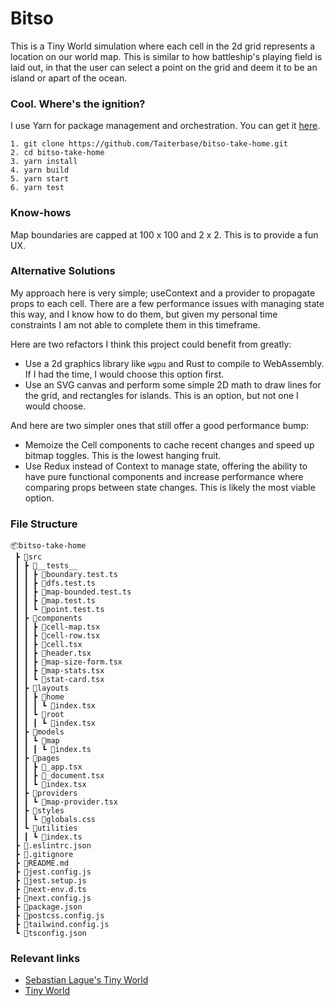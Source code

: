 # Bitso
This is a Tiny World simulation where each cell in the 2d grid represents a location on our world map. This is similar to how battleship's playing field is laid out, in that the user can select a point on the grid and deem it to be an island or apart of the ocean.

### Cool. Where's the ignition?
I use Yarn for package management and orchestration. You can get it [here](https://yarnpkg.com/getting-started/install).

```
1. git clone https://github.com/Taiterbase/bitso-take-home.git
2. cd bitso-take-home
3. yarn install
4. yarn build
5. yarn start
6. yarn test
```

### Know-hows
Map boundaries are capped at 100 x 100 and 2 x 2. This is to provide a fun UX.

### Alternative Solutions
My approach here is very simple; useContext and a provider to propagate props to each cell. There are a few performance issues with managing state this way, and I know how to do them, but given my personal time constraints I am not able to complete them in this timeframe.

Here are two refactors I think this project could benefit from greatly:
* Use a 2d graphics library like `wgpu` and Rust to compile to WebAssembly. If I had the time, I would choose this option first.
* Use an SVG canvas and perform some simple 2D math to draw lines for the grid, and rectangles for islands. This is an option, but not one I would choose.
  
And here are two simpler ones that still offer a good performance bump:
* Memoize the Cell components to cache recent changes and speed up bitmap toggles. This is the lowest hanging fruit.
* Use Redux instead of Context to manage state, offering the ability to have pure functional components and increase performance where comparing props between state changes. This is likely the most viable option.

  
### File Structure
```
📦bitso-take-home
 ┣ 📂src
 ┃ ┣ 📂__tests__
 ┃ ┃ ┣ 📜boundary.test.ts
 ┃ ┃ ┣ 📜dfs.test.ts
 ┃ ┃ ┣ 📜map-bounded.test.ts
 ┃ ┃ ┣ 📜map.test.ts
 ┃ ┃ ┗ 📜point.test.ts
 ┃ ┣ 📂components
 ┃ ┃ ┣ 📜cell-map.tsx
 ┃ ┃ ┣ 📜cell-row.tsx
 ┃ ┃ ┣ 📜cell.tsx
 ┃ ┃ ┣ 📜header.tsx
 ┃ ┃ ┣ 📜map-size-form.tsx
 ┃ ┃ ┣ 📜map-stats.tsx
 ┃ ┃ ┗ 📜stat-card.tsx
 ┃ ┣ 📂layouts
 ┃ ┃ ┣ 📂home
 ┃ ┃ ┃ ┗ 📜index.tsx
 ┃ ┃ ┗ 📂root
 ┃ ┃ ┃ ┗ 📜index.tsx
 ┃ ┣ 📂models
 ┃ ┃ ┗ 📂map
 ┃ ┃ ┃ ┗ 📜index.ts
 ┃ ┣ 📂pages
 ┃ ┃ ┣ 📜_app.tsx
 ┃ ┃ ┣ 📜_document.tsx
 ┃ ┃ ┗ 📜index.tsx
 ┃ ┣ 📂providers
 ┃ ┃ ┗ 📜map-provider.tsx
 ┃ ┣ 📂styles
 ┃ ┃ ┗ 📜globals.css
 ┃ ┗ 📂utilities
 ┃ ┃ ┗ 📜index.ts
 ┣ 📜.eslintrc.json
 ┣ 📜.gitignore
 ┣ 📜README.md
 ┣ 📜jest.config.js
 ┣ 📜jest.setup.js
 ┣ 📜next-env.d.ts
 ┣ 📜next.config.js
 ┣ 📜package.json
 ┣ 📜postcss.config.js
 ┣ 📜tailwind.config.js
 ┗ 📜tsconfig.json
```

### Relevant links
* [Sebastian Lague's Tiny World](https://youtu.be/sLqXFF8mlEU)
* [Tiny World](https://tinyworlds.io/)